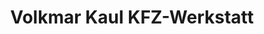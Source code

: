 ---
title: "Volkmar Kaul KFZ-Werkstatt"
url: /greiz/volkmar-kaul-kfz-werkstatt/
shop: Autowerkstatt
---